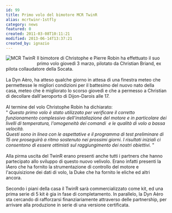 ```yaml
---
id: 99
title: Primo volo del bimotore MCR TwinR
alias: mcrtwinr-1stfly
category: news
featured: 0
created: 2011-03-08T10:11:21
modified: 2013-06-14T13:37:21
created_by: ignazio
---
```

<p>
 <img alt="MCR TwinR" border="0" src="images/stories/mcr-twinr.jpg" style="float: left; padding-bottom: 5px; padding-right: 5px;" title="Primo volo per il TwinR"/>
 Il bimotore di Christophe e Pierre Robin ha effettuato il suo primo volo giovedì 3 marzo, pilotato da Christian Briand, ex pilota collaudatore della Socata.
 <br/>
 <br/>
 La Dyn Aèro, ha atteso qualche giorno in attesa di una finestra meteo che permettesse le migliori condizioni per il battesimo del nuovo nato della casa, meteo che è migliorato lo scorso giovedì e che a permesso a Christian di decollare dalll'aeroporto di Dijon-Darois alle 17.
 <br/>
 <br/>
 Al termine del volo Christophe Robin ha dichiarato:
 <br/>
 "
 <em>
  Questo primo volo è stato utilizzato per verificare il corretto funzionamento complessivo dell'installazione del motore e in particolare dei livelli di temperatura, l'omogeneità dei comandi  e le qualità di volo a bassa velocità.
  <br/>
  Questi sono in linea con le aspettative e il programma di test preliminare di 15 ore proseguirà a ritmo sostenuto nei prossimi giorni. I risultati iniziali ci consentono di essere ottimisti sul raggiungimento dei nostri obiettivi.
 </em>
 "
 <br/>
 <br/>
 Alla pirma uscita del TwinR erano presenti anche tutti i partners che hanno partecipato allo sviluppo di questo nuovo velivolo. Erano infatti presenti la iAero che ha fornito la strumentazione di controllo del motore e l'acquisizione dei dati di volo, la Duke che ha fornito le eliche ed altri ancora.
 <br/>
 <br/>
 Secondo i piani della casa il TwinR sarà commercializzato come kit, ed una prima serie di 5 kit è gia in fase di completamento. In parallelo, la Dyn Aèro sta cercando di rafforzarsi finanziariamente attraverso delle partnership, per arrivare alla produzione in serie di una versione certificata.
</p>
